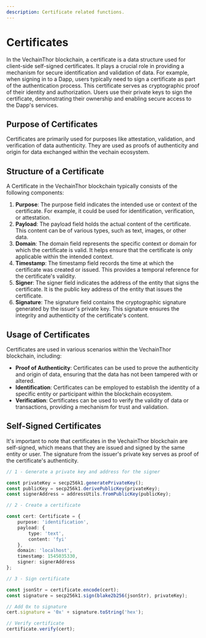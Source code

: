 ```yaml
---
description: Certificate related functions.
---
```


# Certificates

In the VechainThor blockchain, a certificate is a data structure used for client-side self-signed certificates. It plays a crucial role in providing a mechanism for secure identification and validation of data. For example, when signing in to a Dapp, users typically need to sign a certificate as part of the authentication process. This certificate serves as cryptographic proof of their identity and authorization. Users use their private keys to sign the certificate, demonstrating their ownership and enabling secure access to the Dapp's services.

## Purpose of Certificates

Certificates are primarily used for purposes like attestation, validation, and verification of data authenticity. They are used as proofs of authenticity and origin for data exchanged within the vechain ecosystem.

## Structure of a Certificate

A Certificate in the VechainThor blockchain typically consists of the following components:

1. **Purpose**: The purpose field indicates the intended use or context of the certificate. For example, it could be used for identification, verification, or attestation.
2. **Payload**: The payload field holds the actual content of the certificate. This content can be of various types, such as text, images, or other data.
3. **Domain**: The domain field represents the specific context or domain for which the certificate is valid. It helps ensure that the certificate is only applicable within the intended context.
4. **Timestamp**: The timestamp field records the time at which the certificate was created or issued. This provides a temporal reference for the certificate's validity.
5. **Signer**: The signer field indicates the address of the entity that signs the certificate. It is the public key address of the entity that issues the certificate.
6. **Signature**: The signature field contains the cryptographic signature generated by the issuer's private key. This signature ensures the integrity and authenticity of the certificate's content.

## Usage of Certificates

Certificates are used in various scenarios within the VechainThor blockchain, including:

* **Proof of Authenticity**: Certificates can be used to prove the authenticity and origin of data, ensuring that the data has not been tampered with or altered.
* **Identification**: Certificates can be employed to establish the identity of a specific entity or participant within the blockchain ecosystem.
* **Verification**: Certificates can be used to verify the validity of data or transactions, providing a mechanism for trust and validation.

## Self-Signed Certificates

It's important to note that certificates in the VechainThor blockchain are self-signed, which means that they are issued and signed by the same entity or user. The signature from the issuer's private key serves as proof of the certificate's authenticity.

```typescript { name=sign_verify, category=example }
// 1 - Generate a private key and address for the signer

const privateKey = secp256k1.generatePrivateKey();
const publicKey = secp256k1.derivePublicKey(privateKey);
const signerAddress = addressUtils.fromPublicKey(publicKey);

// 2 - Create a certificate

const cert: Certificate = {
    purpose: 'identification',
    payload: {
        type: 'text',
        content: 'fyi'
    },
    domain: 'localhost',
    timestamp: 1545035330,
    signer: signerAddress
};

// 3 - Sign certificate

const jsonStr = certificate.encode(cert);
const signature = secp256k1.sign(blake2b256(jsonStr), privateKey);

// Add 0x to signature
cert.signature = '0x' + signature.toString('hex');

// Verify certificate
certificate.verify(cert);
```
